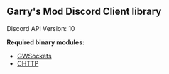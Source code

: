 ## Garry's Mod Discord Client library

Discord API Version: 10

**Required binary modules:**
- [GWSockets](https://github.com/FredyH/GWSockets)
- [CHTTP](https://github.com/timschumi/gmod-chttp)
